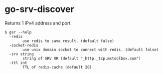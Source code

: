 # go-srv-discover

Returns 1 IPv4 address and port.


```
$ gsr --help
  -redis
        use redis to save result. (default false)
  -socket-redis
        use unix domain socket to connect with redis. (default false)
  -srv string
        string of SRV RR (default "_http._tcp.mxtoolbox.com")
  -ttl int
        TTL of redis-cache (default 20)
```

